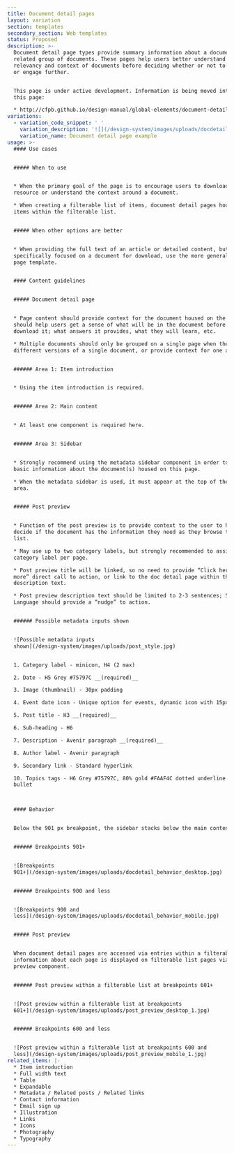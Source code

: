 ```yaml
---
title: Document detail pages
layout: variation
section: templates
secondary_section: Web templates
status: Proposed
description: >-
  Document detail page types provide summary information about a document or
  related group of documents. These pages help users better understand the
  relevancy and context of documents before deciding whether or not to download
  or engage further.


  This page is under active development. Information is being moved into it from
  this page:

  * http://cfpb.github.io/design-manual/global-elements/document-detail.html
variations:
  - variation_code_snippet: ' '
    variation_description: '![](/design-system/images/uploads/docdetail_top_example.jpg)'
    variation_name: Document detail page example
usage: >-
  #### Use cases


  ##### When to use


  * When the primary goal of the page is to encourage users to download a
  resource or understand the context around a document.

  * When creating a filterable list of items, document detail pages house the
  items within the filterable list.


  ##### When other options are better


  * When providing the full text of an article or detailed content, but not
  specifically focused on a document for download, use the more general Learn
  page template.


  #### Content guidelines


  ##### Document detail page


  * Page content should provide context for the document housed on the page and
  should help users get a sense of what will be in the document before the
  download it; what answers it provides, what they will learn, etc.

  * Multiple documents should only be grouped on a single page when they are
  different versions of a single document, or provide context for one another.


  ###### Area 1: Item introduction


  * Using the item introduction is required.


  ###### Area 2: Main content


  * At least one component is required here.


  ###### Area 3: Sidebar


  * Strongly recommend using the metadata sidebar component in order to display
  basic information about the document(s) housed on this page.

  * When the metadata sidebar is used, it must appear at the top of the sidebar
  area.


  ##### Post preview


  * Function of the post preview is to provide context to the user to help them
  decide if the document has the information they need as they browse through a
  list.

  * May use up to two category labels, but strongly recommended to assign one
  category label per page.

  * Post preview title will be linked, so no need to provide “Click here to read
  more” direct call to action, or link to the doc detail page within the preview
  description text.

  * Post preview description text should be limited to 2-3 sentences; 50 words.
  Language should provide a “nudge” to action.


  ###### Possible metadata inputs shown


  ![Possible metadata inputs
  shown](/design-system/images/uploads/post_style.jpg)


  1. Category label - minicon, H4 (2 max)

  2. Date - H5 Grey #75797C __(required)__

  3. Image (thumbnail) - 30px padding

  4. Event date icon - Unique option for events, dynamic icon with 15px padding

  5. Post title - H3 __(required)__

  6. Sub-heading - H6

  7. Description - Avenir paragraph __(required)__

  8. Author label - Avenir paragraph

  9. Secondary link - Standard hyperlink

  10. Topics tags - H6 Grey #75797C, 80% gold #FAAF4C dotted underline and round
  bullet



  #### Behavior


  Below the 901 px breakpoint, the sidebar stacks below the main content area.


  ###### Breakpoints 901+


  ![Breakpoints
  901+](/design-system/images/uploads/docdetail_behavior_desktop.jpg)


  ###### Breakpoints 900 and less


  ![Breakpoints 900 and
  less](/design-system/images/uploads/docdetail_behavior_mobile.jpg)


  ##### Post preview


  When document detail pages are accessed via entries within a filterable list,
  information about each page is displayed on filterable list pages via the post
  preview component.


  ###### Post preview within a filterable list at breakpoints 601+


  ![Post preview within a filterable list at breakpoints
  601+](/design-system/images/uploads/post_preview_desktop_1.jpg)


  ###### Breakpoints 600 and less


  ![Post preview within a filterable list at breakpoints 600 and
  less](/design-system/images/uploads/post_preview_mobile_1.jpg)
related_items: |-
  * Item introduction
  * Full width text
  * Table
  * Expandable
  * Metadata / Related posts / Related links
  * Contact information
  * Email sign up
  * Illustration
  * Links
  * Icons
  * Photography
  * Typography
---
```

